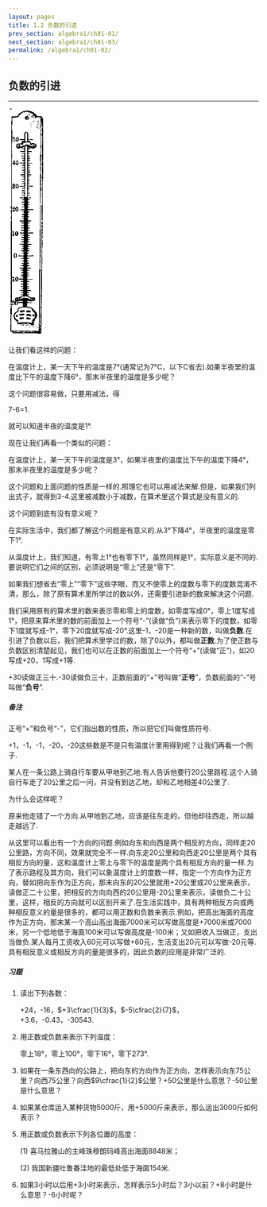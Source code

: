 ```yaml
---
layout: pages
title: 1.2 负数的引进
prev_section: algebra1/ch01-01/
next_section: algebra1/ch01-03/
permalink: /algebra1/ch01-02/
---
```


负数的引进
----------

----

![](../images/013.png)

让我们看这祥的问题：

在温度计上，某一天下午的温度是7°(通常记为7°C，以下C省去).如果半夜里的温度比下午的温度下降6°，那末半夜里的温度是多少呢？

这个问题很容易做，只要用减法，得

7-6=1.

就可以知道半夜的温度是1°.

现在让我们再看一个类似的问题：

在温度计上，某一天下午的温度是3°，如果半夜里的温度比下午的温度下降4°，那末半夜里的温度是多少呢？

这个问题和上面问题的性质是一样的.照理它也可以用减法来解.但是，如果我们列出式子，就得到3-4.这里被减数小于减数，在算术里这个算式是没有意义的.

这个问题到底有没有意义呢？

在实际生活中，我们都了解这个问题是有意义的.从3°下降4°，半夜里的温度是零下1°.

从温度计上，我们知道，有零上1°也有零下1°，虽然同样是1°，实际意义是不同的.要说明它们之间的区别，必须说明是“零上”还是“零下”.

如果我们想省去“零上”“零下”这些字眼，而又不使零上的度数与零下的度数混淆不清，那么，除了原有算术里所学过的数以外，还需要引进新的数来解决这个问题.

我们采用原有的算术里的数来表示零和零上的度数，如零度写成0°，零上1度写成1°，把原来算术里的数的前面加上一个符号“-”(读做“负”)来表示零下的度数，如零下1度就写成-1°，零下20度就写成-20°.这里-1，-20是一种新的数，叫做**负数**.在引进了负数以后，我们把算术里学过的数，除了0以外，都叫做**正数**.为了使正数与负数区别清楚起见，我们也可以在正数的前面加上一个符号“+”(读做“正”)，如20写成+20，1写成+1等.

+30读做正三十.-30读做负三十，正数前面的“+”号叫做“**正号**”，负数前面的“-”号叫做“**负号**”.

<div class="note warning">
<h5>备注</h5>
<p>正号“+”和负号“-”，它们指出数的性质，所以把它们叫做性质符号.</p>
</div>

+1，-1，-1，-20，-20这些数是不是只有温度计里用得到呢？让我们再看一个例子.

某人在一条公路上骑自行车要从甲地到乙地.有人告诉他要行20公里路程.这个人骑自行车走了20公里之后一问，并没有到达乙地，却和乙地相差40公里了.

为什么会这样呢？

原来他走错了一个方向.从甲地到乙地，应该是往东走的，但他却往西走，所以越走越远了.

从这里可以看出有一个方向的问题.例如向东和向西是两个相反的方向，同样走20公里路，方向不同，效果就完全不一样.向东走20公里和向西走20公里是两个具有相反方向的量，这和温度计上零上与零下的温度是两个具有相反方向的量一样.为了表示路程及其方向，我们可以象温度计上的度数一样，指定一个方向作为正方向，替如把向东作为正方向，那末向东的20公里就用+20公里或20公里来表示，读做正二十公里，把相反的方向向西的20公里用-20公里来表示，读做负二十公里，这样，相反的方向就可以区别开来了.在生活实践中，具有两种相反方向或两种相反意义的量是很多的，都可以用正数和负数来表示.例如，把高出海面的高度作为正方向，那末某一个高山高出海面7000米可以写做高度是+7000米或7000米，另一个低地低于海面100米可以写做高度是-100米；又如把收入当做正，支出当做负.某人每月工资收入60元可以写做+60元，生活支出20元可以写做-20元等.具有相反意义或相反方向的量是很多的，因此负数的应用是非常广泛的.

<div class="note">
<h5>习题</h5>
</div>

1.  读出下列各数：

    +24，-16，$+3\cfrac{1}{3}$，$-5\cfrac{2}{7}$，
    +3.6，-0.43，-30543.

2.  用正数或负数来表示下列温度：

    零上18°，零上100°，零下16°，零下273°.

3.  如果在一条东西向的公路上，把向东的方向作为正方向，怎样表示向东75公里？向西75公里？向西$9\cfrac{1}{2}$公里？+50公里是什么意思？-50公里是什么意思？

4.  如果某仓库运入某种货物5000斤，用+5000斤来表示，那么运出3000斤如何表示？

5.  用正数或负数表示下列各位置的高度：

    (1)  喜马拉雅山的主峰珠穆朗玛峰高出海面8848米；

    (2)  我国新疆吐鲁番洼地的最低处低于海面154米.

6.  如果3小时以后用+3小时来表示，怎样表示5小时后？3小以前？+8小时是什么意思？-6小时呢？



